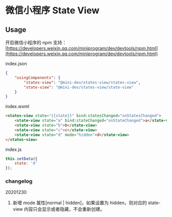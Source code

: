 # 微信小程序 State View


## Usage

开启微信小程序的 npm 支持：
[https://developers.weixin.qq.com/miniprogram/dev/devtools/npm.html](https://developers.weixin.qq.com/miniprogram/dev/devtools/npm.html)


index.json

```json
{
    "usingComponents": {
        "states-view": "@mini-dev/states-view/states-view",
        "state-view": "@mini-dev/states-view/state-view"
    }
}
```

index.wxml

```html
<states-view state="{{state}}" bind:statesChanged="onStatesChanged">
    <state-view state="a" bind:stateChanged="onStateChanged">a</state-view>
    <state-view state="b">b</state-view>
    <state-view state="c">c</state-view>
    <state-view state="d" mode="hidden">d</state-view>
</states-view>
```

index.js

```javascript
this.setData({
    state: 'd'
});

```

### changelog

20201230
1. 新增 mode 属性[normal | hidden]，如果设置为 hidden，则对应的 state-view 内容只会显示或者隐藏，不会重新创建。